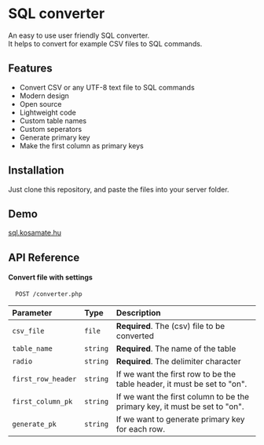 
# SQL converter

An easy to use user friendly SQL converter.\
It helps to convert for example CSV files to SQL commands.


## Features

- Convert CSV or any UTF-8 text file to SQL commands 
- Modern design
- Open source
- Lightweight code
- Custom table names
- Custom seperators
- Generate primary key
- Make the first column as primary keys


## Installation

Just clone this repository, and paste the files into your server folder.

    
## Demo

[sql.kosamate.hu](sql.kosamate.hu)


## API Reference

#### Convert file with settings

```http
  POST /converter.php
```

| Parameter | Type     | Description                       |
| :-------- | :------- | :-------------------------------- |
| `csv_file`      | `file` | **Required**. The (csv) file to be converted |
| `table_name`      | `string` | **Required**. The name of the table |
| `radio`      | `string` | **Required**. The delimiter character |
| `first_row_header`      | `string` | If we want the first row to be the table header, it must be set to "on". |
| `first_column_pk`      | `string` | If we want the first column to be the primary key, it must be set to "on".  |
| `generate_pk`      | `string` | If we want to generate primary key for each row. |



